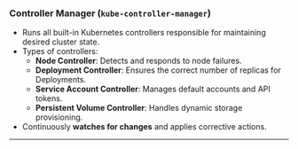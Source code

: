 
### **Controller Manager (`kube-controller-manager`)**
- Runs all built-in Kubernetes controllers responsible for maintaining desired cluster state.
- Types of controllers:
  - **Node Controller**: Detects and responds to node failures.
  - **Deployment Controller**: Ensures the correct number of replicas for Deployments.
  - **Service Account Controller**: Manages default accounts and API tokens.
  - **Persistent Volume Controller**: Handles dynamic storage provisioning.
- Continuously **watches for changes** and applies corrective actions.

---
